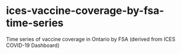 # ices-vaccine-coverage-by-fsa-time-series
Time series of vaccine coverage in Ontario by FSA (derived from ICES COVID-19 Dashboard)

